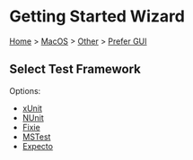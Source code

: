 # Getting Started Wizard

[Home](/docs/wiz/readme.md) > [MacOS](MacOS.md) > [Other](MacOS_Other.md) > [Prefer GUI](MacOS_Other_Gui.md)

## Select Test Framework

Options:
 * [xUnit](MacOS_Other_Gui_xUnit.md)
 * [NUnit](MacOS_Other_Gui_NUnit.md)
 * [Fixie](MacOS_Other_Gui_Fixie.md)
 * [MSTest](MacOS_Other_Gui_MSTest.md)
 * [Expecto](MacOS_Other_Gui_Expecto.md)
